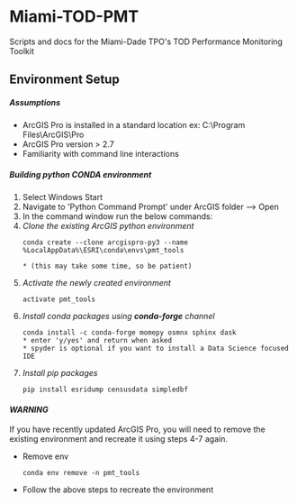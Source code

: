# Miami-TOD-PMT
Scripts and docs for the Miami-Dade TPO's TOD Performance Monitoring Toolkit

## Environment Setup
##### Assumptions
- ArcGIS Pro is installed in a standard location
    ex: C:\Program Files\ArcGIS\Pro
- ArcGIS Pro version > 2.7
- Familiarity with command line interactions

##### Building python CONDA environment
1) Select Windows Start
2) Navigate to 'Python Command Prompt' under ArcGIS folder --> Open
3) In the command window run the below commands:
4) _Clone the existing ArcGIS python environment_
    ```
    conda create --clone arcgispro-py3 --name %LocalAppData%\ESRI\conda\envs\pmt_tools

    * (this may take some time, so be patient)
    ```
4) _Activate the newly created environment_
    ```
    activate pmt_tools
    ```
5) _Install conda packages using **conda-forge** channel_
    ```
    conda install -c conda-forge momepy osmnx sphinx dask
    * enter 'y/yes' and return when asked
    * spyder is optional if you want to install a Data Science focused IDE
    ```
6) _Install pip packages_
    ```
    pip install esridump censusdata simpledbf
    ```

#### _WARNING_
If you have recently updated ArcGIS Pro, you will need to remove the existing environment and recreate it using
steps 4-7 again.
- Remove env
    ```
    conda env remove -n pmt_tools
    ```
- Follow the above steps to recreate the environment
